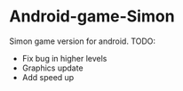 # Android-game-Simon
Simon game version for android.
TODO:
- Fix bug in higher levels
- Graphics update
- Add speed up
